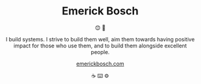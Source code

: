 <div align="center">

# Emerick Bosch
  
😊 👋

I build systems. I strive to build them well, aim them towards having positive impact for those who use them, and to build them alongside excellent people.
  
[emerickbosch.com](https://emerickbosch.com)
  
☕ ⌨️ ⚙️
</div>
